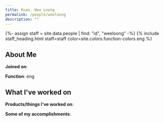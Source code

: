 ```yaml
---
title: Kuan, Wee Loong
permalink: /people/weeloong
description: ""
---
```


{%- assign staff = site.data.people | find: "id", "weeloong" -%}
{% include staff_heading.html staff=staff color=site.colors.function-colors.eng %}

## About Me

**Joined on**: 

**Function**: eng

## What I've worked on

**Products/things I've worked on**:


**Some of my accomplishments**:

